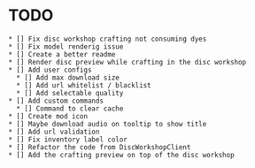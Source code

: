 # TODO
    * [] Fix disc workshop crafting not consuming dyes
    * [] Fix model renderig issue
    * [] Create a better readme
    * [] Render disc preview while crafting in the disc workshop
    * [] Add user configs
      * [] Add max download size
      * [] Add url whitelist / blacklist
      * [] Add selectable quality
    * [] Add custom commands
      * [] Command to clear cache
    * [] Create mod icon
    * [] Maybe download audio on tooltip to show title
    * [] Add url validation
    * [] Fix inventory label color
    * [] Refactor the code from DiscWorkshopClient
    * [] Add the crafting preview on top of the disc workshop
